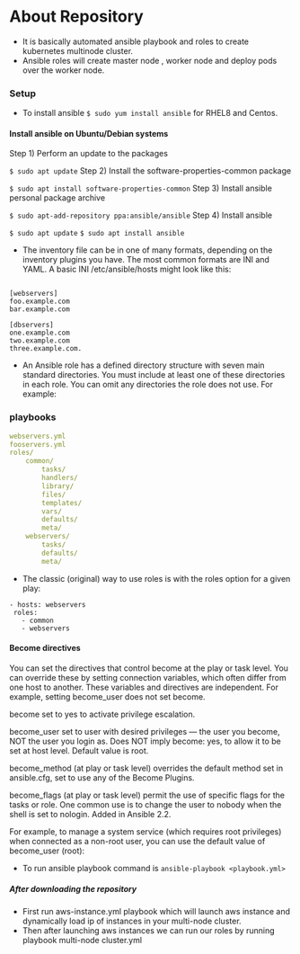 # About Repository

- It is basically automated ansible playbook and roles  to create kubernetes multinode cluster.
- Ansible roles will create master node , worker node and deploy pods over the worker node.

### Setup

- To install ansible `$ sudo yum install ansible` for RHEL8 and Centos.

#### Install ansible on Ubuntu/Debian systems
Step 1) Perform an update to the packages

`$ sudo apt update`
Step 2) Install the software-properties-common package

`$ sudo apt install software-properties-common`
Step 3) Install ansible personal package archive

`$ sudo apt-add-repository ppa:ansible/ansible`
Step 4) Install ansible

`$ sudo apt update`
`$ sudo apt install ansible`
- The inventory file can be in one of many formats, depending on the inventory plugins you have. The most common formats are INI and YAML. A basic INI /etc/ansible/hosts might look like this:

```mail.example.com

[webservers]
foo.example.com
bar.example.com

[dbservers]
one.example.com
two.example.com
three.example.com.

```

- An Ansible role has a defined directory structure with seven main standard directories. You must include at least one of these directories in each role. You can omit any directories the role does not use. For example:

### playbooks
```site.yml
webservers.yml
fooservers.yml
roles/
    common/
        tasks/
        handlers/
        library/
        files/
        templates/
        vars/
        defaults/
        meta/
    webservers/
        tasks/
        defaults/
        meta/
 ```
 
 - The classic (original) way to use roles is with the roles option for a given play:
 ```
- hosts: webservers
  roles:
    - common
    - webservers
```
 
#### Become directives
You can set the directives that control become at the play or task level. You can override these by setting connection variables, which often differ from one host to another. These variables and directives are independent. For example, setting become_user does not set become.

become
set to yes to activate privilege escalation.

become_user
set to user with desired privileges — the user you become, NOT the user you login as. Does NOT imply become: yes, to allow it to be set at host level. Default value is root.

become_method
(at play or task level) overrides the default method set in ansible.cfg, set to use any of the Become Plugins.

become_flags
(at play or task level) permit the use of specific flags for the tasks or role. One common use is to change the user to nobody when the shell is set to nologin. Added in Ansible 2.2.

For example, to manage a system service (which requires root privileges) when connected as a non-root user, you can use the default value of become_user (root):

- To run ansible playbook command is `ansible-playbook <playbook.yml>`

##### After downloading the repository 

- First run aws-instance.yml playbook which will launch aws instance and dynamically load ip of instances in your multi-node cluster.
- Then after launching aws instances we can run our roles by running playbook multi-node cluster.yml 

